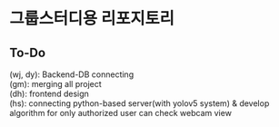 <h1>그룹스터디용 리포지토리</h1>
<h2>To-Do</h2>

(wj, dy): Backend-DB connecting<br>
(gm): merging all project<br>
(dh): frontend design<br>
(hs): connecting python-based server(with yolov5 system) & develop algorithm for only authorized user can check webcam view<br>